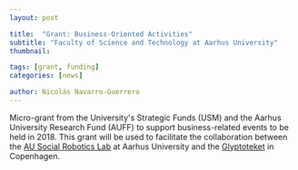 ```yaml
---
layout: post

title:  "Grant: Business-Oriented Activities"
subtitle: "Faculty of Science and Technology at Aarhus University"
thumbnail: 

tags: [grant, funding]
categories: [news]

author: Nicolás Navarro-Guerrero
---
```


Micro-grant from the University's Strategic Funds (USM) and the Aarhus University Research Fund (AUFF) to support business-related events to be held in 2018. This grant will be used to facilitate the collaboration between the <a href="https://socialrobotics.au.dk/" target="_blank">AU Social Robotics Lab</a> at Aarhus University and the <a href="https://www.glyptoteket.dk/" target="_blank">Glyptoteket</a> in Copenhagen.

<!--more-->

